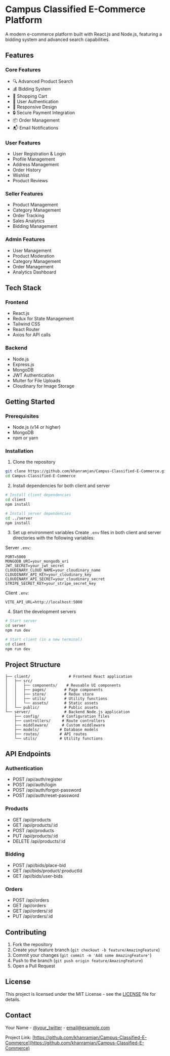 # Campus Classified E-Commerce Platform

A modern e-commerce platform built with React.js and Node.js, featuring a bidding system and advanced search capabilities.

## Features

### Core Features
- 🔍 Advanced Product Search
- 💰 Bidding System
- 🛒 Shopping Cart
- 👤 User Authentication
- 📱 Responsive Design
- 🔒 Secure Payment Integration
- 📦 Order Management
- 📬 Email Notifications

### User Features
- User Registration & Login
- Profile Management
- Address Management
- Order History
- Wishlist
- Product Reviews

### Seller Features
- Product Management
- Category Management
- Order Tracking
- Sales Analytics
- Bidding Management

### Admin Features
- User Management
- Product Moderation
- Category Management
- Order Management
- Analytics Dashboard

## Tech Stack

### Frontend
- React.js
- Redux for State Management
- Tailwind CSS
- React Router
- Axios for API calls

### Backend
- Node.js
- Express.js
- MongoDB
- JWT Authentication
- Multer for File Uploads
- Cloudinary for Image Storage

## Getting Started

### Prerequisites
- Node.js (v14 or higher)
- MongoDB
- npm or yarn

### Installation

1. Clone the repository
```bash
git clone https://github.com/khanramjan/Campus-Classified-E-Commerce.git
cd Campus-Classified-E-Commerce
```

2. Install dependencies for both client and server
```bash
# Install client dependencies
cd client
npm install

# Install server dependencies
cd ../server
npm install
```

3. Set up environment variables
Create `.env` files in both client and server directories with the following variables:

Server `.env`:
```
PORT=5000
MONGODB_URI=your_mongodb_uri
JWT_SECRET=your_jwt_secret
CLOUDINARY_CLOUD_NAME=your_cloudinary_name
CLOUDINARY_API_KEY=your_cloudinary_key
CLOUDINARY_API_SECRET=your_cloudinary_secret
STRIPE_SECRET_KEY=your_stripe_secret_key
```

Client `.env`:
```
VITE_API_URL=http://localhost:5000
```

4. Start the development servers
```bash
# Start server
cd server
npm run dev

# Start client (in a new terminal)
cd client
npm run dev
```

## Project Structure

```
├── client/                 # Frontend React application
│   ├── src/
│   │   ├── components/    # Reusable UI components
│   │   ├── pages/        # Page components
│   │   ├── store/        # Redux store
│   │   ├── utils/        # Utility functions
│   │   └── assets/       # Static assets
│   └── public/           # Public assets
└── server/               # Backend Node.js application
    ├── config/          # Configuration files
    ├── controllers/     # Route controllers
    ├── middleware/      # Custom middleware
    ├── models/         # Database models
    ├── routes/         # API routes
    └── utils/          # Utility functions
```

## API Endpoints

### Authentication
- POST /api/auth/register
- POST /api/auth/login
- POST /api/auth/forgot-password
- POST /api/auth/reset-password

### Products
- GET /api/products
- GET /api/products/:id
- POST /api/products
- PUT /api/products/:id
- DELETE /api/products/:id

### Bidding
- POST /api/bids/place-bid
- GET /api/bids/product/:productId
- GET /api/bids/user-bids

### Orders
- POST /api/orders
- GET /api/orders
- GET /api/orders/:id
- PUT /api/orders/:id

## Contributing

1. Fork the repository
2. Create your feature branch (`git checkout -b feature/AmazingFeature`)
3. Commit your changes (`git commit -m 'Add some AmazingFeature'`)
4. Push to the branch (`git push origin feature/AmazingFeature`)
5. Open a Pull Request

## License

This project is licensed under the MIT License - see the [LICENSE](LICENSE) file for details.

## Contact

Your Name - [@your_twitter](https://twitter.com/your_twitter) - email@example.com

Project Link: [https://github.com/khanramjan/Campus-Classified-E-Commerce](https://github.com/khanramjan/Campus-Classified-E-Commerce)
